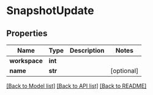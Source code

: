 # SnapshotUpdate


## Properties

Name | Type | Description | Notes
------------ | ------------- | ------------- | -------------
**workspace** | **int** |  | 
**name** | **str** |  | [optional] 

[[Back to Model list]](../README.md#models) [[Back to API list]](../README.md#api-endpoints) [[Back to README]](../README.md)


